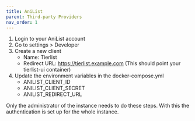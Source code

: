 ```yaml
---
title: AniList
parent: Third-party Providers
nav_order: 1
---
```


1. Login to your AniList account
2. Go to settings > Developer
3. Create a new client
    * Name: Tierlist
    * Redirect URL: https://tierlist.example.com (This should point your tierlist-ui container)
4. Update the environment variables in the docker-compose.yml
    * ANILIST_CLIENT_ID
    * ANILIST_CLIENT_SECRET
    * ANILIST_REDIRECT_URL

Only the administrator of the instance needs to do these steps. 
With this the authentication is set up for the whole instance.